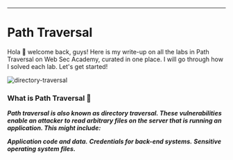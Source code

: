 ***
# Path Traversal

Hola 👋 welcome back, guys! Here is my write-up on all the labs in Path Traversal on Web Sec Academy, curated in one place. I will go through how I solved each lab. Let's get started!

![directory-traversal](https://github.com/T3chnocr4t/T3chnocr4t.github.io/assets/115868619/a11e326d-42e3-4cb3-b0c9-fd95511c1327)

### What is Path Traversal 🤔
**_Path traversal is also known as directory traversal. These vulnerabilities enable an attacker to read arbitrary files on the server that is running an application. This might include:_**

**_Application code and data._**
**_Credentials for back-end systems._**
**_Sensitive operating system files._**

